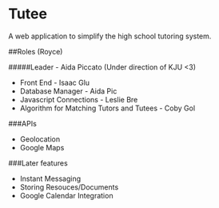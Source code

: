 Tutee
=====

A web application to simplify the high school tutoring system.

##Roles (Royce)


#####Leader - Aida Piccato (Under direction of KJU <3)

- Front End - Isaac Glu
- Database Manager - Aida Pic
- Javascript Connections - Leslie Bre
- Algorithm for Matching Tutors and Tutees - Coby Gol

###APIs
- Geolocation
- Google Maps


###Later features
- Instant Messaging
- Storing Resouces/Documents
- Google Calendar Integration
